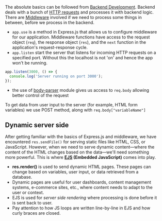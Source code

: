 The absolute basics can be followed from [Backend Development](../Backend%20Development.md). Backend deals with a bunch of [HTTP requests](../HTTP%20requests.md) and processes it with backend logic. There are [Middleware](../Middleware.md) involved if we need to process some things in between, before we process in the backend. 

- `app.use` is a method in Express.js that allows us to configure middleware for our application. Middleware functions have access to the request object (`req`), the response object (`res`), and the `next` function in the application's request-response cycle. 
- `app.listen` start the server that listens for incoming HTTP requests on a specified port. Without this the localhost is not 'on' and hence the app won't be running.

```js
app.listen(3000, () => {
  console.log('Server running on port 3000');
});
```

-  the use of [body-parser](../body-parser.md) module gives us access to `req.body` allowing better control of the request

To get data from user input to the server (for example, HTML form variables) we use POST method, along with `req.body["variableName"]`

## Dynamic server side

After getting familiar with the basics of Express.js and middleware, we have encountered `res.sendFile()` for serving static files like HTML, CSS, or JavaScript. However, when we need to serve dynamic content—where the content of the HTML changes based on the data—we'll need something more powerful. This is where **[EJS](../EJS.md) (Embedded JavaScript)** comes into play.

- **res.render()** is used to send dynamic HTML pages. These pages can change based on variables, user input, or data retrieved from a database.
- Dynamic pages are useful for user dashboards, content management systems, e-commerce sites, etc., where content needs to adapt to the user or context.
- EJS is used for *server side rendering*  where processing is done before it is sent back to user.
- Pay attention to how JS loops are written line-by-line in EJS and how curly braces are closed.

